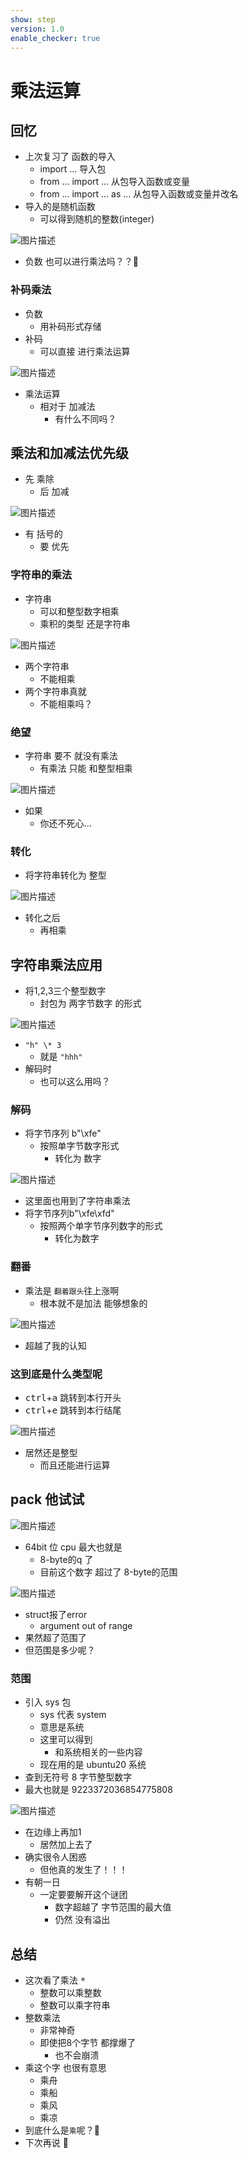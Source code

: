 ```yaml
---
show: step
version: 1.0
enable_checker: true
---
```


# 乘法运算

## 回忆
- 上次复习了 函数的导入
	- import ... 导入包
	- from ... import ... 从包导入函数或变量
	- from ... import ... as ... 从包导入函数或变量并改名
- 导入的是随机函数 
	- 可以得到随机的整数(integer)

![图片描述](https://doc.shiyanlou.com/courses/uid1190679-20230903-1693748735143)

- 负数 也可以进行乘法吗？？🤪

### 补码乘法

- 负数 
	- 用补码形式存储 
- 补码
	- 可以直接 进行乘法运算

![图片描述](https://doc.shiyanlou.com/courses/uid1190679-20230803-1691053124200)
 
- 乘法运算
	- 相对于 加减法 
		- 有什么不同吗？

## 乘法和加减法优先级

- 先 乘除
	- 后 加减

![图片描述](https://doc.shiyanlou.com/courses/uid1190679-20230903-1693748886825)

- 有 括号的
	- 要 优先

### 字符串的乘法

- 字符串
	- 可以和整型数字相乘
	- 乘积的类型 还是字符串

![图片描述](https://doc.shiyanlou.com/courses/uid1190679-20230903-1693748970493)

- 两个字符串 
	- 不能相乘
- 两个字符串真就
	- 不能相乘吗？

### 绝望

- 字符串 要不 就没有乘法
	- 有乘法 只能 和整型相乘

![图片描述](https://doc.shiyanlou.com/courses/uid1190679-20211103-1635946827393)

- 如果 
	- 你还不死心...

### 转化

- 将字符串转化为 整型

![图片描述](https://doc.shiyanlou.com/courses/uid1190679-20230803-1691047815970)

- 转化之后
	- 再相乘

## 字符串乘法应用

- 将1,2,3三个整型数字
	- 封包为 两字节数字 的形式

![图片描述](https://doc.shiyanlou.com/courses/uid1190679-20230903-1693749149471)

- `"h" \* 3`
	- 就是 `"hhh"`
- 解码时 
	- 也可以这么用吗？

### 解码

- 将字节序列 b"\xfe"
	- 按照单字节数字形式
		- 转化为 数字

![图片描述](https://doc.shiyanlou.com/courses/uid1190679-20230903-1693749166956)

- 这里面也用到了字符串乘法
- 将字节序列b"\xfe\xfd"
	- 按照两个单字节序列数字的形式
		- 转化为数字

### 翻番

- 乘法是 `翻着跟头`往上涨啊
	- 根本就不是加法 能够想象的

![图片描述](https://doc.shiyanlou.com/courses/uid1190679-20210820-1629433073076)

- 超越了我的认知

### 这到底是什么类型呢

- <kbd>ctrl</kbd>+<kbd>a</kbd> 跳转到本行开头
- <kbd>ctrl</kbd>+<kbd>e</kbd> 跳转到本行结尾

![图片描述](https://doc.shiyanlou.com/courses/uid1190679-20210817-1629170347485)

- 居然还是整型
	- 而且还能进行运算

## pack 他试试

![图片描述](https://doc.shiyanlou.com/courses/uid1190679-20210820-1629433313615)

- 64bit 位 cpu 最大也就是 
	- 8-byte的q 了
	- 目前这个数字 超过了 8-byte的范围

![图片描述](https://doc.shiyanlou.com/courses/uid1190679-20210820-1629433361625)

- struct报了error
	- argument out of range
- 果然超了范围了
- 但范围是多少呢？

### 范围

- 引入 sys 包
  - sys 代表 system
  - 意思是系统
  - 这里可以得到
	- 和系统相关的一些内容
  - 现在用的是 ubuntu20 系统
- 查到无符号 8 字节整型数字
- 最大也就是 9223372036854775808

![图片描述](https://doc.shiyanlou.com/courses/uid1190679-20210820-1629433426170)

- 在边缘上再加1
	- 居然加上去了
- 确实很令人困惑
	- 但他真的发生了！！！
- 有朝一日 
	- 一定要要解开这个谜团
		- 数字超越了 字节范围的最大值 
		- 仍然 没有溢出 

## 总结

- 这次看了乘法 <kbd>\*</kbd>
	- 整数可以乘整数
	- 整数可以乘字符串
- 整数乘法
	- 非常神奇
	- 即使把8个字节 都撑爆了
		- 也不会崩溃
- 乘这个字 也很有意思 
	- 乘舟
	- 乘船
	- 乘风
	- 乘凉
- 到底什么是`乘`呢？🤪
- 下次再说 👋

